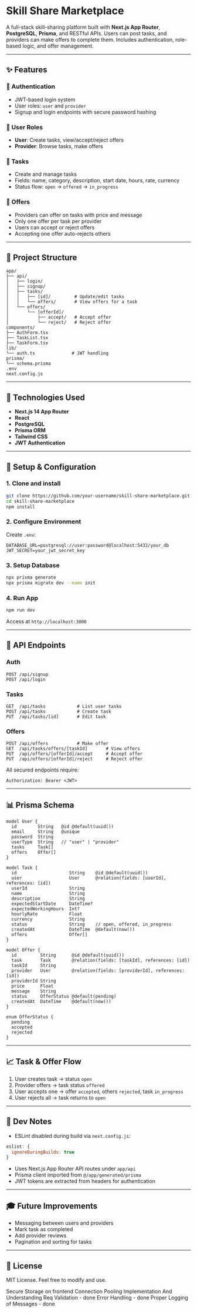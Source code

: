 # Skill Share Marketplace

A full-stack skill-sharing platform built with **Next.js App Router**, **PostgreSQL**, **Prisma**, and RESTful APIs. Users can post tasks, and providers can make offers to complete them. Includes authentication, role-based logic, and offer management.

---

## ✨ Features

### 🔐 Authentication

* JWT-based login system
* User roles: `user` and `provider`
* Signup and login endpoints with secure password hashing

### 👥 User Roles

* **User**: Create tasks, view/accept/reject offers
* **Provider**: Browse tasks, make offers

### 📄 Tasks

* Create and manage tasks
* Fields: name, category, description, start date, hours, rate, currency
* Status flow: `open` → `offered` → `in_progress`

### 💼 Offers

* Providers can offer on tasks with price and message
* Only one offer per task per provider
* Users can accept or reject offers
* Accepting one offer auto-rejects others

---

## 📂 Project Structure

```
app/
├── api/
│   ├── login/
│   ├── signup/
│   ├── tasks/
│   │   ├── [id]/         # Update/edit tasks
│   │   └── offers/       # View offers for a task
│   └── offers/
│       └── [offerId]/
│           ├── accept/   # Accept offer
│           └── reject/   # Reject offer
components/
├── AuthForm.tsx
├── TaskList.tsx
├── TaskForm.tsx
lib/
└── auth.ts              # JWT handling
prisma/
└── schema.prisma
.env
next.config.js
```

---

## 📃 Technologies Used

* **Next.js 14 App Router**
* **React**
* **PostgreSQL**
* **Prisma ORM**
* **Tailwind CSS**
* **JWT Authentication**

---

## 🔧 Setup & Configuration

### 1. Clone and install

```bash
git clone https://github.com/your-username/skill-share-marketplace.git
cd skill-share-marketplace
npm install
```

### 2. Configure Environment

Create `.env`:

```env
DATABASE_URL=postgresql://user:password@localhost:5432/your_db
JWT_SECRET=your_jwt_secret_key
```

### 3. Setup Database

```bash
npx prisma generate
npx prisma migrate dev --name init
```

### 4. Run App

```bash
npm run dev
```

Access at `http://localhost:3000`

---

## 🔐 API Endpoints

### Auth

```http
POST /api/signup
POST /api/login
```

### Tasks

```http
GET  /api/tasks            # List user tasks
POST /api/tasks            # Create task
PUT  /api/tasks/[id]       # Edit task
```

### Offers

```http
POST /api/offers           # Make offer
GET  /api/tasks/offers/[taskId]       # View offers
PUT  /api/offers/[offerId]/accept     # Accept offer
PUT  /api/offers/[offerId]/reject     # Reject offer
```

All secured endpoints require:

```http
Authorization: Bearer <JWT>
```

---

## 📊 Prisma Schema

```prisma
model User {
  id        String   @id @default(uuid())
  email     String   @unique
  password  String
  userType  String   // "user" | "provider"
  tasks     Task[]
  offers    Offer[]
}

model Task {
  id                    String    @id @default(uuid())
  user                  User      @relation(fields: [userId], references: [id])
  userId                String
  name                  String
  description           String
  expectedStartDate     DateTime?
  expectedWorkingHours  Int?
  hourlyRate            Float
  currency              String
  status                String    // open, offered, in_progress
  createdAt             DateTime  @default(now())
  offers                Offer[]
}

model Offer {
  id         String      @id @default(uuid())
  task       Task        @relation(fields: [taskId], references: [id])
  taskId     String
  provider   User        @relation(fields: [providerId], references: [id])
  providerId String
  price      Float
  message    String
  status     OfferStatus @default(pending)
  createdAt  DateTime    @default(now())
}

enum OfferStatus {
  pending
  accepted
  rejected
}
```

---

## 📈 Task & Offer Flow

1. User creates task → status `open`
2. Provider offers → task status `offered`
3. User accepts one → offer `accepted`, others `rejected`, task `in_progress`
4. User rejects all → task returns to `open`

---

## 🚀 Dev Notes

* ESLint disabled during build via `next.config.js`:

```js
eslint: {
  ignoreDuringBuilds: true
}
```

* Uses Next.js App Router API routes under `app/api`
* Prisma client imported from `@/app/generated/prisma`
* JWT tokens are extracted from headers for authentication

---

## 🎓 Future Improvements

* Messaging between users and providers
* Mark task as completed
* Add provider reviews
* Pagination and sorting for tasks

---

## 📄 License

MIT License. Feel free to modify and use.


Secure Storage on frontend
Connection Pooling Implementation And Understanding
Req Validation - done
Error Handling - done
Proper Logging of Messages - done
